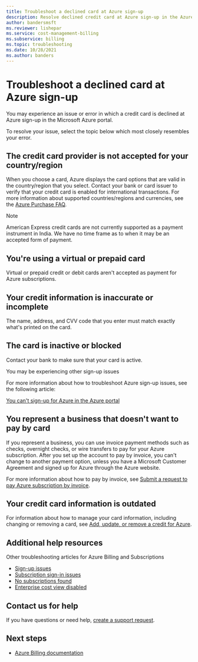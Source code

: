```yaml
---
title: Troubleshoot a declined card at Azure sign-up
description: Resolve declined credit card at Azure sign-up in the Azure portal.
author: bandersmsft
ms.reviewer: lishepar
ms.service: cost-management-billing
ms.subservice: billing
ms.topic: troubleshooting 
ms.date: 10/28/2021
ms.author: banders
---
```


# Troubleshoot a declined card at Azure sign-up

You may experience an issue or error in which a credit card is declined at Azure sign-up in the Microsoft Azure portal.

To resolve your issue, select the topic below which most closely resembles your error.

## The credit card provider is not accepted for your country/region

When you choose a card, Azure displays the card options that are valid in the country/region that you select. Contact your bank or card issuer to verify that your credit card is enabled for international transactions. For more information about supported countries/regions and currencies, see the [Azure Purchase FAQ](https://azure.microsoft.com/pricing/faq/).

>[!Note]
>American Express credit cards are not currently supported as a payment instrument in India. We have no time frame as to when it may be an accepted form of payment.

## You're using a virtual or prepaid card

Virtual or prepaid credit or debit cards aren't accepted as payment for Azure subscriptions.

## Your credit information is inaccurate or incomplete

The name, address, and CVV code that you enter must match exactly what's printed on the card.

## The card is inactive or blocked

Contact your bank to make sure that your card is active.

You may be experiencing other sign-up issues

For more information about how to troubleshoot Azure sign-up issues, see the following article:

[You can't sign-up for Azure in the Azure portal](troubleshoot-azure-sign-up.md)

## You represent a business that doesn't want to pay by card

If you represent a business, you can use invoice payment methods such as checks, overnight checks, or wire transfers to pay for your Azure subscription. After you set up the account to pay by invoice, you can't change to another payment option, unless you have a Microsoft Customer Agreement and signed up for Azure through the Azure website.

For more information about how to pay by invoice, see [Submit a request to pay Azure subscription by invoice](pay-by-invoice.md).

## Your credit card information is outdated

For information about how to manage your card information, including changing or removing a card, see [Add, update, or remove a credit for Azure](change-credit-card.md).

## Additional help resources

Other troubleshooting articles for Azure Billing and Subscriptions

- [Sign-up issues](troubleshoot-azure-sign-up.md)
- [Subscription sign-in issues](troubleshoot-sign-in-issue.md)
- [No subscriptions found](no-subscriptions-found.md)
- [Enterprise cost view disabled](enterprise-mgmt-grp-troubleshoot-cost-view.md)

## Contact us for help

If you have questions or need help, [create a support request](https://ms.portal.azure.com/#blade/Microsoft_Azure_Support/HelpAndSupportBlade/newsupportrequest).

## Next steps

- [Azure Billing documentation](../index.yml)